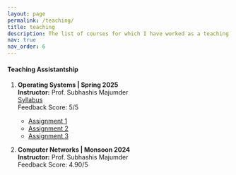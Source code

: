 ```yaml
---
layout: page
permalink: /teaching/
title: teaching
description: The list of courses for which I have worked as a teaching assistant.
nav: true
nav_order: 6
---
```


#### Teaching Assistantship

1. **Operating Systems | Spring 2025**  
   **Instructor:** Prof. Subhashis Majumder  
   [Syllabus](/assets/pdf/CS_4710_Syllabus.pdf)  
   Feedback Score: 5/5  
   - [Assignment 1](/assets/pdf/CS_4710_A1.pdf)  
   - [Assignment 2](/assets/pdf/CS_4710_A2.pdf)  
   - [Assignment 3](/assets/pdf/CS_1217_A3.pdf)  

2. **Computer Networks | Monsoon 2024**  
   **Instructor:** Prof. Subhashis Majumder  
   Feedback Score: 4.90/5

